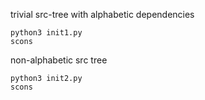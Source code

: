 trivial src-tree with alphabetic dependencies
```
python3 init1.py
scons
```

non-alphabetic src tree
```
python3 init2.py
scons
```
